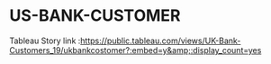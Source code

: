 # US-BANK-CUSTOMER
Tableau Story link :https://public.tableau.com/views/UK-Bank-Customers_19/ukbankcostomer?:embed=y&amp;:display_count=yes
